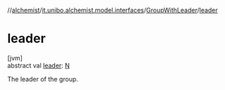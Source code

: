 //[alchemist](../../../index.md)/[it.unibo.alchemist.model.interfaces](../index.md)/[GroupWithLeader](index.md)/[leader](leader.md)

# leader

[jvm]\
abstract val [leader](leader.md): [N](index.md)

The leader of the group.
